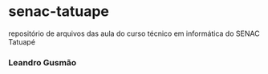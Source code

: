 # senac-tatuape
repositório de arquivos das aula do curso técnico em informática do SENAC Tatuapé

### Leandro Gusmão
